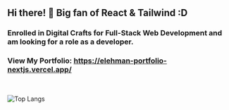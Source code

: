 ## Hi there! 👋 Big fan of React & Tailwind :D

### Enrolled in Digital Crafts for Full-Stack Web Development and am looking for a role as a developer.

### View My Portfolio: https://elehman-portfolio-nextjs.vercel.app/
<br>

![Top Langs](https://github-readme-stats.vercel.app/api/top-langs/?username=ETH1Elohim&theme=tokyonight)
